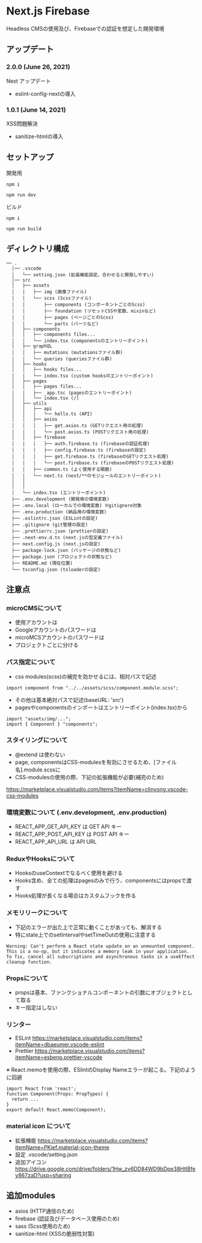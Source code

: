 # Next.js Firebase
Headless CMSの使用及び、Firebaseでの認証を想定した開発環境

## アップデート
### 2.0.0 (June 26, 2021)
Next アップデート
* eslint-config-nextの導入
### 1.0.1 (June 14, 2021)
XSS問題解決
* sanitize-htmlの導入

## セットアップ
開発用
```
npm i

npm run dev
```
ビルド
```
npm i

npm run build
```

## ディレクトリ構成
```
── .
  │── .vscode
  │   └── setting.json (拡張機能設定、合わせると開発しやすい)
  │── src
  │   ├── assets
  │   │   ├── img (画像ファイル)
  │   │   └── scss (Scssファイル)
  │   │       ├── components (コンポーネントごとのScss)
  │   │       ├── foundation (リセットCSSや変数、mixinなど)
  │   │       ├── pages (ページごとのScss)
  │   │       └── parts (パーツなど)
  │   ├── components
  │   │   ├── components files...
  │   │   └── index.tsx (componentsのエントリーポイント)
  │   ├── graphQL
  │   │   ├── mutations (mutationsファイル群)
  │   │   └── queries (queriesファイル群)
  │   ├── hooks
  │   │   ├── hooks files...
  │   │   └── index.tsx (custom hooksのエントリーポイント)
  │   ├── pages
  │   │   ├── pages files...
  │   │   ├── _app.tsc (pagesのエントリーポイント)
  │   │   └── index.tsx (/)
  │   ├── utils
  │   │   ├── api
  │   │   │   └── hello.ts (API)
  │   │   ├── axios
  │   │   │   ├── get.axios.ts (GETリクエスト用の処理)
  │   │   │   └── post.axios.ts (POSTリクエスト用の処理)
  │   │   ├── firebase
  │   │   │   ├── auth.firebase.ts (firebaseの認証処理)
  │   │   │   ├── config.firebase.ts (firebaseの設定)
  │   │   │   ├── get.firebase.ts (firebaseのGETリクエスト処理)
  │   │   │   └── post.firebase.ts (firebaseのPOSTリクエスト処理)
  │   │   ├── common.ts (よく使用する関数)
  │   │   └── next.ts (next/**のモジュールのエントリーポイント)
  │   │       
  │   │        
  │   └── index.tsx (エントリーポイント)
  ├── .env.development (開発用の環境変数)
  ├── .env.local (ローカルでの環境変数) ※gitignore対象
  ├── .env.production (納品用の環境変数)
  ├── .eslintrc.json (ESLintの設定)
  ├── .gitignore (git管理の設定)
  ├── .prettierrc.json (prettierの設定)
  ├── .next-env.d.ts (next.jsの型定義ファイル)
  ├── next.config.js (next.jsの設定)
  ├── package-lock.json (パッケージの状態など)
  ├── package.json (プロジェクトの状態など)
  ├── README.md (現在位置)
  └── tsconfig.json (tsloaderの設定)
```

## 注意点

### microCMSについて
* 使用アカウントは
* Googleアカウントのパスワードは
* microMCSアカウントのパスワードは
* プロジェクトごとに分ける

### パス指定について
* css modules(scss)の補完を効かせるには、相対パスで記述
```tsx
import component from "../../assets/scss/component.module.scss";
```
* その他は基本絶対パスで記述(baseURL: 'src')
* pagesやcomponentsのインポートはエントリーポイント(index.tsx)から
```tsx
import "assets/img/...";
import { Component } "components";
```

### スタイリングについて
* @extend は使わない
* page, componentsはCSS-modulesを有効にさせるため、[ファイル名].module.scssに
* CSS-modulesの使用の際、下記の拡張機能が必要(補完のため)

https://marketplace.visualstudio.com/items?itemName=clinyong.vscode-css-modules

### 環境変数について (.env.development, .env.production)
* REACT_APP_GET_API_KEY は GET API キー
* REACT_APP_POST_API_KEY は POST API キー
* REACT_APP_API_URL は API URL

### ReduxやHooksについて
* HooksのuseContextでなるべく使用を避ける
* Hooks含め、全ての処理はpagesのみで行う、componentsにはpropsで渡す
* Hooks処理が長くなる場合はカスタムフックを作る

### メモリリークについて
* 下記のエラーが出た上で正常に動くことがあっても、解消する
* 特にstate上でのsetIntervalやsetTimeOutの使用に注意する
```
Warning: Can't perform a React state update on an unmounted component.
This is a no-op, but it indicates a memory leak in your application.
To fix, cancel all subscriptions and asynchronous tasks in a useEffect cleanup function.
```

### Propsについて
* propsは基本、ファンクショナルコンポーネントの引数にオブジェクトとして取る
* キー指定はしない

### リンター
* ESLint 
https://marketplace.visualstudio.com/items?itemName=dbaeumer.vscode-eslint
* Prettier
https://marketplace.visualstudio.com/items?itemName=esbenp.prettier-vscode

※ React.memoを使用の際、ESlintのDisplay Nameエラーが起こる。下記のように回避
```tsx 
import React from 'react';
function Component(Props: PropTypes) {
  return ...
}
export default React.memo(Component);
```

### material icon について
* 拡張機能
https://marketplace.visualstudio.com/items?itemName=PKief.material-icon-theme
* 設定
.vscode/setting.json
* 追加アイコン
https://drive.google.com/drive/folders/1Hw_zv6DD84WD9bDpe38HtIBfey867zaD?usp=sharing

## 追加modules
* axios (HTTP通信のため)
* firebase (認証及びデータベース使用のため)
* sass (Scss使用のため)
* sanitize-html (XSSの脆弱性対策)